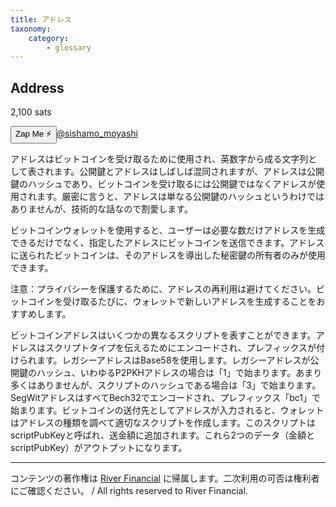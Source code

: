 ```yaml
---
title: アドレス
taxonomy:
    category:
        - glossary
---
```


## Address
2,100 sats

<div><button class="zap-button" data-npub="npub1x3x7spzvt6yflg4l825agplakkyv8h62h5jsl9qq7ghxlcr490wqz4qfw6" data-relays="wss://relay.damus.io,wss://relay.snort.social,wss://nostr.wine,wss://relay.nostr.band">Zap Me ⚡</button><a href="https://twitter.com/sishamo_moyashi">@sishamo_moyashi</a></div>

アドレスはビットコインを受け取るために使用され、英数字から成る文字列として表されます。公開鍵とアドレスはしばしば混同されますが、アドレスは公開鍵のハッシュであり、ビットコインを受け取るには公開鍵ではなくアドレスが使用されます。厳密に言うと、アドレスは単なる公開鍵のハッシュというわけではありませんが、技術的な話なので割愛します。

ビットコインウォレットを使用すると、ユーザーは必要な数だけアドレスを生成できるだけでなく、指定したアドレスにビットコインを送信できます。アドレスに送られたビットコインは、そのアドレスを導出した秘密鍵の所有者のみが使用できます。

注意：プライバシーを保護するために、アドレスの再利用は避けてください。ビットコインを受け取るたびに、ウォレットで新しいアドレスを生成することをおすすめします。

ビットコインアドレスはいくつかの異なるスクリプトを表すことができます。アドレスはスクリプトタイプを伝えるためにエンコードされ、プレフィックスが付けられます。レガシーアドレスはBase58を使用します。レガシーアドレスが公開鍵のハッシュ、いわゆるP2PKHアドレスの場合は「1」で始まります。あまり多くはありませんが、スクリプトのハッシュである場合は「3」で始まります。SegWitアドレスはすべてBech32でエンコードされ、プレフィックス「bc1」で始まります。ビットコインの送付先としてアドレスが入力されると、ウォレットはアドレスの種類を調べて適切なスクリプトを作成します。このスクリプトはscriptPubKeyと呼ばれ、送金額に追加されます。これら2つのデータ（金額とscriptPubKey）がアウトプットになります。

---
コンテンツの著作権は [River Financial](https://river.com/) に帰属します。二次利用の可否は権利者にご確認ください。 / All rights reserved to River Financial.
